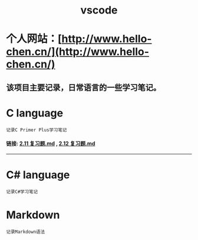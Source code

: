 # <center>vscode</center>

# 个人网站：[http://www.hello-chen.cn/](http://www.hello-chen.cn/)

## 该项目主要记录，日常语言的一些学习笔记。

# C language

    记录C Primer Plus学习笔记
#### 链接: [2.11 复习题.md](https://github.com/Hello-Chen/vscode/blob/master/C%20language/C%20learning%20notes/2.11%20%E5%A4%8D%E4%B9%A0%E9%A2%98.md#211复习题) , [2.12 复习题.md](https://github.com/Hello-Chen/vscode/blob/master/C%20language/C%20learning%20notes/2.12%20%E7%BC%96%E7%A8%8B%E7%BB%83%E4%B9%A0.md)

----

# C# language

    记录C#学习笔记

# Markdown

    记录Markdown语法
